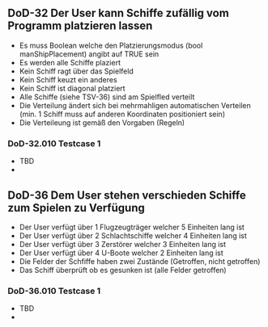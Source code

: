 ## DoD-32 Der User kann Schiffe zufällig vom Programm platzieren lassen
- Es muss Boolean welche den Platzierungsmodus (bool manShipPlacement) angibt auf TRUE sein
- Es werden alle Schiffe plaziert 
- Kein Schiff ragt über das Spielfeld 
- Kein Schiff keuzt ein anderes
- Kein Schiff ist diagonal platziert 
- Alle Schiffe (siehe TSV-36) sind am Spielfled verteilt 
- Die Verteilung ändert sich bei mehrmahligen automatischen Verteilen (min. 1 Schiff muss auf anderen Koordinaten positioniert sein)  
- Die Verteileung ist gemäß den Vorgaben (Regeln) 

### DoD-32.010 Testcase 1
- TBD
- 

## DoD-36 Dem User stehen verschieden Schiffe zum Spielen zu Verfügung
- Der User verfügt über 1 Flugzeugträger welcher 5 Einheiten lang ist
- Der User verfügt über 2 Schlachtschiffe welcher 4 Einheiten lang ist
- Der User verfügt über 3 Zerstörer welcher 3 Einheiten lang ist
- Der User verfügt über 4 U-Boote welcher 2 Einheiten lang ist
- Die Felder der Schfiffe haben zwei Zustände (Getroffen, nicht getroffen)
- Das Schiff überprüft ob es gesunken ist (alle Felder getroffen) 

### DoD-36.010 Testcase 1
- TBD
- 
